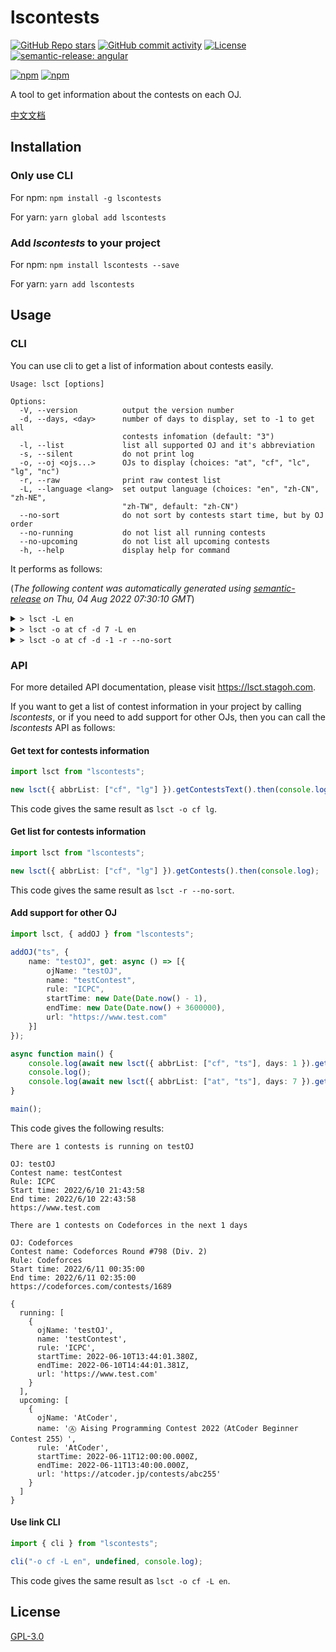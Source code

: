 # lscontests

[![GitHub Repo stars](https://img.shields.io/github/stars/StableAgOH/lscontests?style=social)](https://github.com/StableAgOH/lscontests)
[![GitHub commit activity](https://img.shields.io/github/commit-activity/m/StableAgOH/lscontests?logo=github)](https://github.com/StableAgOH/lscontests)
[![License](https://img.shields.io/github/license/StableAgOH/lscontests)](https://github.com/StableAgOH/lscontests)
[![semantic-release: angular](https://img.shields.io/badge/semantic--release-angular-e10079?logo=semantic-release)](https://github.com/semantic-release/semantic-release)

[![npm](https://img.shields.io/npm/v/lscontests?logo=npm)](https://www.npmjs.com/package/lscontests)
[![npm](https://img.shields.io/npm/dw/lscontests?logo=npm)](https://www.npmjs.com/package/lscontests)

A tool to get information about the contests on each OJ.

[中文文档](https://github.com/StableAgOH/lscontests/blob/main/README-zh-CN.md)

## Installation

### Only use CLI

For npm: `npm install -g lscontests`

For yarn: `yarn global add lscontests`

### Add *lscontests* to your project

For npm: `npm install lscontests --save`

For yarn: `yarn add lscontests`

## Usage

### CLI

You can use cli to get a list of information about contests easily.

<!-- block_help begin -->
```text
Usage: lsct [options]

Options:
  -V, --version          output the version number
  -d, --days, <day>      number of days to display, set to -1 to get all
                         contests infomation (default: "3")
  -l, --list             list all supported OJ and it's abbreviation
  -s, --silent           do not print log
  -o, --oj <ojs...>      OJs to display (choices: "at", "cf", "lc", "lg", "nc")
  -r, --raw              print raw contest list
  -L, --language <lang>  set output language (choices: "en", "zh-CN", "zh-NE",
                         "zh-TW", default: "zh-CN")
  --no-sort              do not sort by contests start time, but by OJ order
  --no-running           do not list all running contests
  --no-upcoming          do not list all upcoming contests
  -h, --help             display help for command
```
<!-- block_help end -->

It performs as follows:

<!-- block_cli begin -->
(*The following content was automatically generated using [semantic-release](https://github.com/semantic-release/semantic-release) on Thu, 04 Aug 2022 07:30:10 GMT*)

<details>
<summary> <code>> lsct -L en</code> </summary>

```text
There are no running contests on AtCoder,Codeforces,LeetCode,Luogu,NowCoder

There are 11 contests on NowCoder,Codeforces,Luogu,AtCoder,LeetCode in the next 3 days

OJ: NowCoder
Contest name: 牛客 2022 年七夕节比赛
Rule: ICPC
Start time: 8/4/2022, 11:00:00
End time: 8/4/2022, 14:00:00
https://ac.nowcoder.com/acm/contest/38105

OJ: Codeforces
Contest name: Educational Codeforces Round 133 (Rated for Div. 2)
Rule: ICPC
Start time: 8/4/2022, 14:35:00
End time: 8/4/2022, 16:35:00
https://codeforces.com/contests/1716

OJ: NowCoder
Contest name: 长沙学院 2022 暑假训练赛（一）
Rule: ICPC
Start time: 8/5/2022, 01:00:00
End time: 8/5/2022, 05:30:00
https://ac.nowcoder.com/acm/contest/38762

OJ: NowCoder
Contest name: "蔚来杯"2022 牛客暑期多校训练营 6
Rule: ICPC
Start time: 8/6/2022, 04:00:00
End time: 8/6/2022, 09:00:00
https://ac.nowcoder.com/acm/contest/33191

OJ: Luogu
Contest name: 【LGR-115】洛谷 8 月月赛 I & 终末祭 REOI Round 1
Rule: IOI
Start time: 8/6/2022, 06:00:00
End time: 8/6/2022, 10:00:00
https://www.luogu.com.cn/contest/76483

OJ: AtCoder
Contest name: Ⓐ LINE  Verda Programming Contest（AtCoder Beginner Contest 263）
Rule: AtCoder
Start time: 8/6/2022, 12:00:00
End time: 8/6/2022, 13:40:00
https://atcoder.jp/contests/abc263

OJ: LeetCode
Contest name: Biweekly Contest 84
Rule: AtCoder
Start time: 8/6/2022, 14:30:00
End time: 8/6/2022, 16:00:00
https://leetcode.com/contest/biweekly-contest-84

OJ: Codeforces
Contest name: Codeforces Round #812 (Div. 2)
Rule: Codeforces
Start time: 8/6/2022, 14:35:00
End time: 8/6/2022, 16:35:00
https://codeforces.com/contests/1713

OJ: LeetCode
Contest name: Weekly Contest 305
Rule: AtCoder
Start time: 8/7/2022, 02:30:00
End time: 8/7/2022, 04:00:00
https://leetcode.com/contest/weekly-contest-305

OJ: NowCoder
Contest name: &ldquo; 科林明伦杯 & rdquo; 哈尔滨理工大学暑假训练赛
Rule: ICPC
Start time: 8/7/2022, 05:00:00
End time: 8/7/2022, 09:00:00
https://ac.nowcoder.com/acm/contest/37895

OJ: Luogu
Contest name: 【LGR-116】洛谷 8 月入门赛 & AyaOI Round 1
Rule: ICPC
Start time: 8/7/2022, 06:00:00
End time: 8/7/2022, 09:00:00
https://www.luogu.com.cn/contest/76791
```

</details>

<details>
<summary> <code>> lsct -o at cf -d 7 -L en</code> </summary>

```text
There are no running contests on AtCoder,Codeforces

There are 4 contests on Codeforces,AtCoder in the next 7 days

OJ: Codeforces
Contest name: Educational Codeforces Round 133 (Rated for Div. 2)
Rule: ICPC
Start time: 8/4/2022, 14:35:00
End time: 8/4/2022, 16:35:00
https://codeforces.com/contests/1716

OJ: AtCoder
Contest name: Ⓐ LINE  Verda Programming Contest（AtCoder Beginner Contest 263）
Rule: AtCoder
Start time: 8/6/2022, 12:00:00
End time: 8/6/2022, 13:40:00
https://atcoder.jp/contests/abc263

OJ: Codeforces
Contest name: Codeforces Round #812 (Div. 2)
Rule: Codeforces
Start time: 8/6/2022, 14:35:00
End time: 8/6/2022, 16:35:00
https://codeforces.com/contests/1713

OJ: AtCoder
Contest name: Ⓗ RECRUIT Nihonbashi Half Marathon 2022 Summer（AHC013）
Rule: AtCoder
Start time: 8/9/2022, 12:00:00
End time: 8/16/2022, 12:00:00
https://atcoder.jp/contests/ahc013
```

</details>

<details>
<summary> <code>> lsct -o at cf -d -1 -r --no-sort</code> </summary>

```json
{
  "running": [],
  "upcoming": [
    {
      "ojName": "AtCoder",
      "name": "Ⓐ LINE  Verda Programming Contest（AtCoder Beginner Contest 263）",
      "rule": "AtCoder",
      "startTime": "2022-08-06T12:00:00.000Z",
      "endTime": "2022-08-06T13:40:00.000Z",
      "url": "https://atcoder.jp/contests/abc263"
    },
    {
      "ojName": "AtCoder",
      "name": "Ⓗ RECRUIT Nihonbashi Half Marathon 2022 Summer（AHC013）",
      "rule": "AtCoder",
      "startTime": "2022-08-09T12:00:00.000Z",
      "endTime": "2022-08-16T12:00:00.000Z",
      "url": "https://atcoder.jp/contests/ahc013"
    },
    {
      "ojName": "AtCoder",
      "name": "Ⓐ freee Programming Contest 2022（AtCoder Beginner Contest 264）",
      "rule": "AtCoder",
      "startTime": "2022-08-13T12:00:00.000Z",
      "endTime": "2022-08-13T13:40:00.000Z",
      "url": "https://atcoder.jp/contests/abc264"
    },
    {
      "ojName": "AtCoder",
      "name": "Ⓐ AtCoder Grand Contest 058",
      "rule": "AtCoder",
      "startTime": "2022-08-14T12:00:00.000Z",
      "endTime": "2022-08-14T15:00:00.000Z",
      "url": "https://atcoder.jp/contests/agc058"
    },
    {
      "ojName": "AtCoder",
      "name": "Ⓐ AtCoder Beginner Contest 265",
      "rule": "AtCoder",
      "startTime": "2022-08-20T12:00:00.000Z",
      "endTime": "2022-08-20T13:40:00.000Z",
      "url": "https://atcoder.jp/contests/abc265"
    },
    {
      "ojName": "AtCoder",
      "name": "Ⓐ AtCoder Beginner Contest 266",
      "rule": "AtCoder",
      "startTime": "2022-08-27T12:00:00.000Z",
      "endTime": "2022-08-27T13:40:00.000Z",
      "url": "https://atcoder.jp/contests/abc266"
    },
    {
      "ojName": "AtCoder",
      "name": "Ⓗ 9th Asprova Programming Contest",
      "rule": "AtCoder",
      "startTime": "2022-08-28T01:00:00.000Z",
      "endTime": "2022-09-04T11:00:00.000Z",
      "url": "https://atcoder.jp/contests/asprocon9"
    },
    {
      "ojName": "Codeforces",
      "name": "Educational Codeforces Round 133 (Rated for Div. 2)",
      "rule": "ICPC",
      "startTime": "2022-08-04T14:35:00.000Z",
      "endTime": "2022-08-04T16:35:00.000Z",
      "url": "https://codeforces.com/contests/1716"
    },
    {
      "ojName": "Codeforces",
      "name": "Codeforces Round #812 (Div. 2)",
      "rule": "Codeforces",
      "startTime": "2022-08-06T14:35:00.000Z",
      "endTime": "2022-08-06T16:35:00.000Z",
      "url": "https://codeforces.com/contests/1713"
    },
    {
      "ojName": "Codeforces",
      "name": "Codeforces Round (Div. 2)",
      "rule": "Codeforces",
      "startTime": "2022-08-13T14:35:00.000Z",
      "endTime": "2022-08-13T16:35:00.000Z",
      "url": "https://codeforces.com/contests/1712"
    },
    {
      "ojName": "Codeforces",
      "name": "Codeforces Round (Div. 2)",
      "rule": "Codeforces",
      "startTime": "2022-08-20T14:35:00.000Z",
      "endTime": "2022-08-20T16:35:00.000Z",
      "url": "https://codeforces.com/contests/1715"
    },
    {
      "ojName": "Codeforces",
      "name": "Codeforces Round (Div. 2)",
      "rule": "Codeforces",
      "startTime": "2022-09-02T14:35:00.000Z",
      "endTime": "2022-09-02T16:35:00.000Z",
      "url": "https://codeforces.com/contests/1717"
    }
  ]
}
```

</details>
<!-- block_cli end -->

### API

For more detailed API documentation, please visit <https://lsct.stagoh.com>.

If you want to get a list of contest information in your project by calling *lscontests*, or if you need to add support for other OJs, then you can call the *lscontests* API as follows:

#### Get text for contests information

```typescript
import lsct from "lscontests";

new lsct({ abbrList: ["cf", "lg"] }).getContestsText().then(console.log);
```

This code gives the same result as `lsct -o cf lg`.

#### Get list for contests information

```typescript
import lsct from "lscontests";

new lsct({ abbrList: ["cf", "lg"] }).getContests().then(console.log);
```

This code gives the same result as `lsct -r --no-sort`.

#### Add support for other OJ

```typescript
import lsct, { addOJ } from "lscontests";

addOJ("ts", {
    name: "testOJ", get: async () => [{
        ojName: "testOJ",
        name: "testContest",
        rule: "ICPC",
        startTime: new Date(Date.now() - 1),
        endTime: new Date(Date.now() + 3600000),
        url: "https://www.test.com"
    }]
});

async function main() {
    console.log(await new lsct({ abbrList: ["cf", "ts"], days: 1 }).getContestsText("en"));
    console.log();
    console.log(await new lsct({ abbrList: ["at", "ts"], days: 7 }).getContests());
}

main();
```

This code gives the following results:

```text
There are 1 contests is running on testOJ

OJ: testOJ
Contest name: testContest
Rule: ICPC
Start time: 2022/6/10 21:43:58
End time: 2022/6/10 22:43:58
https://www.test.com

There are 1 contests on Codeforces in the next 1 days

OJ: Codeforces
Contest name: Codeforces Round #798 (Div. 2)
Rule: Codeforces
Start time: 2022/6/11 00:35:00
End time: 2022/6/11 02:35:00
https://codeforces.com/contests/1689

{
  running: [
    {
      ojName: 'testOJ',
      name: 'testContest',
      rule: 'ICPC',
      startTime: 2022-06-10T13:44:01.380Z,
      endTime: 2022-06-10T14:44:01.381Z,
      url: 'https://www.test.com'
    }
  ],
  upcoming: [
    {
      ojName: 'AtCoder',
      name: 'Ⓐ Aising Programming Contest 2022（AtCoder Beginner Contest 255）',
      rule: 'AtCoder',
      startTime: 2022-06-11T12:00:00.000Z,
      endTime: 2022-06-11T13:40:00.000Z,
      url: 'https://atcoder.jp/contests/abc255'
    }
  ]
}
```

#### Use link CLI

```typescript
import { cli } from "lscontests";

cli("-o cf -L en", undefined, console.log);
```

This code gives the same result as `lsct -o cf -L en`.

## License

[GPL-3.0](https://www.gnu.org/licenses/gpl-3.0.html)
